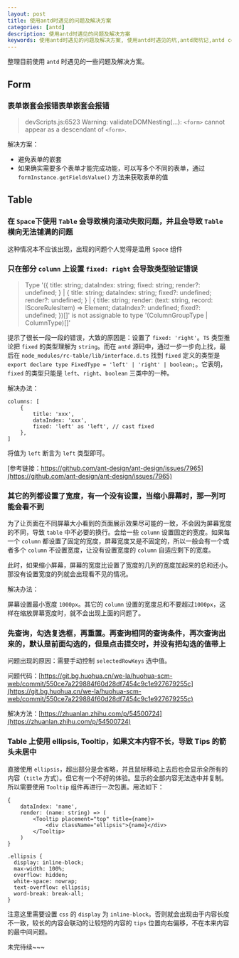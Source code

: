 ```yaml
---
layout: post
title: 使用antd时遇见的问题及解决方案
categories: [antd]
description: 使用antd时遇见的问题及解决方案
keywords: 使用antd时遇见的问题及解决方案, 使用antd时遇见的坑,antd爬坑记,antd columns类型错误, antd table有的列看不见
---
```


整理目前使用 `antd` 时遇见的一些问题及解决方案。

## Form

### 表单嵌套会报错表单嵌套会报错

> devScripts.js:6523 Warning: validateDOMNesting(...): `<form>` cannot appear as a descendant of `<form>`.

解决方案：

- 避免表单的嵌套
- 如果确实需要多个表单才能完成功能，可以写多个不同的表单，通过 `formInstance.getFieldsValue()` 方法来获取表单的值


## Table

### 在 `Space`下使用 `Table` 会导致横向滚动失败问题，并且会导致 `Table` 横向无法铺满的问题

这种情况本不应该出现，出现的问题个人觉得是滥用 `Space` 组件

<!--[https://git.bg.huohua.cn/we-la/huohua-scm-web/commit/edcee183806d4b3e12975bd7590aa7cc44e3b62b](https://git.bg.huohua.cn/we-la/huohua-scm-web/commit/edcee183806d4b3e12975bd7590aa7cc44e3b62b)-->

### 只在部分 `column` 上设置 `fixed: right` 会导致类型验证错误

> Type '({ title: string; dataIndex: string; fixed: string; render?: undefined; } | { title: string; dataIndex: string; fixed?: undefined; render?: undefined; } | { title: string; render: (text: string, record: IScoreRulesItem) => Element; dataIndex?: undefined; fixed?: undefined; })[]' is not assignable to type '(ColumnGroupType<IScoreRulesItem> | ColumnType<IScoreRulesItem>)[]'

提示了很长一段一段的错误，大致的原因是：设置了 `fixed: 'right'`。`TS` 类型推论把 `fixed` 的类型理解为 `string`。而在 `antd` 源码中，通过一步一步向上找，最后在 `node_modules/rc-table/lib/interface.d.ts` 找到 `fixed` 定义的类型是 `export declare type FixedType = 'left' | 'right' | boolean;`。它表明，`fixed` 的类型只能是 `left`、`right`、`boolean` 三类中的一种。

解决办法：

```
columns: [
    {
        title: 'xxx',
        dataIndex: 'xxx',
        fixed: 'left' as 'left', // cast fixed
    },
]
```

将值为 `left` 断言为 `left` 类型即可。

[参考链接：https://github.com/ant-design/ant-design/issues/7965](https://github.com/ant-design/ant-design/issues/7965)


### 其它的列都设置了宽度，有一个没有设置，当缩小屏幕时，那一列可能会看不到

为了让页面在不同屏幕大小看到的页面展示效果尽可能的一致，不会因为屏幕宽度的不同，导致 `table` 中不必要的换行。会给一些 `column` 设置固定的宽度。如果每一个 `column` 都设置了固定的宽度，屏幕宽度又是不固定的，所以一般会有一个或者多个 `column` 不设置宽度，让没有设置宽度的 `column` 自适应剩下的宽度。

此时，如果缩小屏幕，屏幕的宽度比设置了宽度的几列的宽度加起来的总和还小。那没有设置宽度的列就会出现看不见的情况。

解决办法：

屏幕设置最小宽度 `1000px`。其它的 `column` 设置的宽度总和不要超过`1000px`，这样在缩放屏幕宽度时，就不会出现上面的问题了。

### 先查询，勾选复选框，再重置。再查询相同的查询条件，再次查询出来的，默认是前面勾选的，但是点击提交时，并没有把勾选的值带上

问题出现的原因：需要手动控制 `selectedRowKeys` 选中值。

问题代码：[https://git.bg.huohua.cn/we-la/huohua-scm-web/commit/550ce7a229884f60d28df7454c9c1e927679255c](https://git.bg.huohua.cn/we-la/huohua-scm-web/commit/550ce7a229884f60d28df7454c9c1e927679255c)

解决方法：[https://zhuanlan.zhihu.com/p/54500724](https://zhuanlan.zhihu.com/p/54500724)


### Table 上使用 ellipsis, Tooltip，如果文本内容不长，导致 Tips 的箭头未居中

直接使用 `ellipsis`，超出部分是会省略，并且鼠标移动上去后也会显示全所有的内容（`title` 方式）。但它有一个不好的体验。显示的全部内容无法选中并复制。所以需要使用 `Tooltip` 组件再进行一次包裹。用法如下：

```
{
    dataIndex: 'name',
    render: (name: string) => (
        <Tooltip placement="top" title={name}>
            <div className="ellipsis">{name}</div>
        </Tooltip>
    )
}
```

```
.ellipsis {
  display: inline-block;
  max-width: 100%;
  overflow: hidden;
  white-space: nowrap;
  text-overflow: ellipsis;
  word-break: break-all;
}
```

注意这里需要设置 `css` 的 `display` 为 `inline-block`。否则就会出现由于内容长度不一致，较长的内容会联动的让较短的内容的 `tips` 位置向右偏移，不在本来内容的最中间问题。


未完待续~~~
